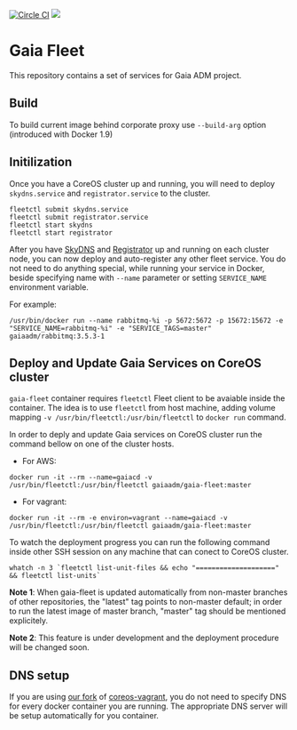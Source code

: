 [![Circle CI](https://circleci.com/gh/gaia-adm/gaia-fleet.svg?style=svg)](https://circleci.com/gh/gaia-adm/gaia-fleet)
[![](https://badge.imagelayers.io/gaiaadm/gaia-fleet:latest.svg)](https://imagelayers.io/?images=gaiaadm/gaia-fleet:latest 'Get your own badge on imagelayers.io')

# Gaia Fleet

This repository contains a set of services for Gaia ADM project.

## Build

To build current image behind corporate proxy use `--build-arg` option (introduced with Docker 1.9)

## Initilization

Once you have a CoreOS cluster up and running, you will need to deploy `skydns.service` and `registrator.service` to the cluster.

```
fleetctl submit skydns.service
fleetctl submit registrator.service
fleetctl start skydns
fleetctl start registrator
```

After you have [SkyDNS](https://github.com/skynetservices/skydns) and [Registrator](https://github.com/gliderlabs/registrator) up and running on each cluster node, you can now deploy and auto-register any other fleet service.
You do not need to do anything special, while running your service in Docker, beside specifying name with `--name` parameter or setting `SERVICE_NAME` environment variable.

For example:
```
/usr/bin/docker run --name rabbitmq-%i -p 5672:5672 -p 15672:15672 -e "SERVICE_NAME=rabbitmq-%i" -e "SERVICE_TAGS=master" gaiaadm/rabbitmq:3.5.3-1

```

## Deploy and Update Gaia Services on CoreOS cluster

`gaia-fleet` container requires `fleetctl` Fleet client to be avaiable inside the container. The idea is to use `fleetctl` from host machine, adding volume mapping `-v /usr/bin/fleetctl:/usr/bin/fleetctl` to `docker run` command.

In order to deply and update Gaia services on CoreOS cluster run the command bellow on one of the cluster hosts.
* For AWS:
```
docker run -it --rm --name=gaiacd -v /usr/bin/fleetctl:/usr/bin/fleetctl gaiaadm/gaia-fleet:master
```
* For vagrant:
```
docker run -it --rm -e environ=vagrant --name=gaiacd -v /usr/bin/fleetctl:/usr/bin/fleetctl gaiaadm/gaia-fleet:master
```
To watch the deployment progress you can run the following command inside other SSH session on any machine that can conect to CoreOS cluster.

```
whatch -n 3 `fleetctl list-unit-files && echo "====================" && fleetctl list-units`
```

**Note 1**: When gaia-fleet is updated automatically from non-master branches of other repositories, the "latest" tag points to non-master default; in order to run the latest image of master branch, "master" tag should be mentioned explicitely.

**Note 2**: This feature is under development and the deployment procedure will be changed soon.

## DNS setup

If you are using [our fork](https://github.com/gaia-adm/coreos-vagrant) of [coreos-vagrant](https://github.com/coreos/coreos-vagrant), you do not need to specify DNS for every docker container you are running. The appropriate DNS server will be setup automatically for you container.
